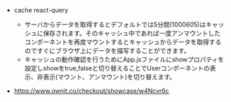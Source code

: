 - cache react-query
  - サーバからデータを取得するとデフォルトでは5分間(1000*60*5)はキャッシュに保存されます。そのキャッシュ中であれば一度アンマウントしたコンポーネントを再度マウントするとキャッシュからデータを取得するのですぐにブラウザ上にデータを描写することができます。
  - キャッシュの動作確認を行うためにApp.jsファイルにshowプロパティを設定しshowをtrue,falseと切り替えることでUserコンポーネントの表示、非表示(マウント、アンマウント)を切り替えます。

- https://www.ownit.co/checkout/showcase/w4Ncvr6c